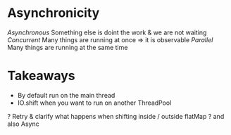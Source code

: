 # Asynchronicity

*Asynchronous* Something else is doint the work & we are not waiting
*Concurrent* Many things are running at once => it is observable
*Parallel* Many things are running at the same time

# Takeaways
- By default run on the main thread
- IO.shift when you want to run on another ThreadPool

? Retry & clarify what happens when shifting inside / outside flatMap
? and also Async

# 
```scala

```